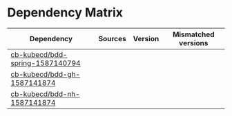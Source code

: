 # Dependency Matrix

Dependency | Sources | Version | Mismatched versions
---------- | ------- | ------- | -------------------
[cb-kubecd/bdd-spring-1587140794](https://github.com/cb-kubecd/bdd-spring-1587140794.git) |  | []() | 
[cb-kubecd/bdd-gh-1587141874](https://github.com/cb-kubecd/bdd-gh-1587141874.git) |  | []() | 
[cb-kubecd/bdd-nh-1587141874](https://github.com/cb-kubecd/bdd-nh-1587141874.git) |  | []() | 
